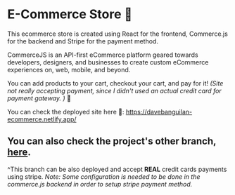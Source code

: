 # E-Commerce Store 🏪

This ecommerce store is created using React for the frontend, Commerce.js for the backend and Stripe for the payment method.

CommerceJS is an API-first eCommerce platform geared towards developers, designers, and businesses to create custom eCommerce experiences on, web, mobile, and beyond.

You can add products to your cart, checkout your cart, and pay for it! _(Site not really accepting payment, since I didn't used an actual credit card for payment gateway. )_ 🤣

You can check the deployed site here 🚀:
https://davebanguilan-ecommerce.netlify.app/

## You can also check the project's other branch, [here](https://github.com/davebanguilan/Project_Website_ECommerce/tree/MOBILE_BRANCH).

^This branch can be also deployed and accept **REAL** credit cards payments using stripe. _*Note:* Some configuration is needed to be done in the commerce.js backend in order to setup stripe payment method._
